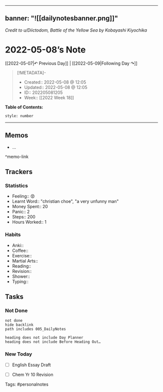 
---
banner: "![[dailynotesbanner.png]]"
---
*Credit to u/Diictodom, Battle of the Yellow Sea by Kobayashi Kiyochika*

# 2022-05-08’s Note

[[2022-05-07|↶ Previous Day]] | [[2022-05-09|Following Day ↷]]

> [!METADATA]-
> - Created:: 2022-05-08 @ 12:05
> - Updated:: 2022-05-08 @ 12:05
> - ID:: 202205081205
> - Week:: [[2022 Week 18]]

**Table of Contents:**
```toc
style: number
```

___

## Memos
- …

^memo-link

## Trackers
### Statistics
- Feeling:: 😡
- Learnt Word:: "christian choe", "a very unfunny man"
- Money Spent:: 20
- Panic:: 2
- Steps:: 200
- Hours Worked:: 1

### Habits
- Anki:: 
- Coffee:: 
- Exercise:: 
- Martial Arts:: 
- Reading:: 
- Revision:: 
- Shower::
- Typing:: 

## Tasks
### Not Done
```tasks
not done
hide backlink
path includes 005_DailyNotes

heading does not include Day Planner
heading does not include Before Heading Out…
```

### New Today
- [ ] English Essay Draft
- [ ] Chem Yr 10 Revision




Tags: #personalnotes 
